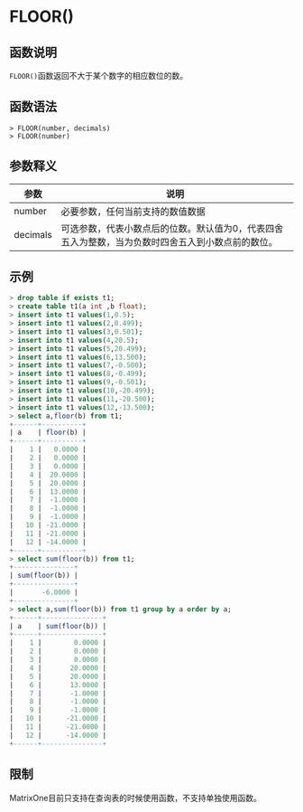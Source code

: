 # **FLOOR()**

## **函数说明**

`FLOOR()`函数返回不大于某个数字的相应数位的数。

## **函数语法**

```
> FLOOR(number, decimals)
> FLOOR(number)
```

## **参数释义**

|  参数  | 说明  |
|  ----  | ----  |
| number | 必要参数，任何当前支持的数值数据 |
| decimals| 可选参数，代表小数点后的位数。默认值为0，代表四舍五入为整数，当为负数时四舍五入到小数点前的数位。|

## **示例**

```sql
> drop table if exists t1;
> create table t1(a int ,b float);
> insert into t1 values(1,0.5);
> insert into t1 values(2,0.499);
> insert into t1 values(3,0.501);
> insert into t1 values(4,20.5);
> insert into t1 values(5,20.499);
> insert into t1 values(6,13.500);
> insert into t1 values(7,-0.500);
> insert into t1 values(8,-0.499);
> insert into t1 values(9,-0.501);
> insert into t1 values(10,-20.499);
> insert into t1 values(11,-20.500);
> insert into t1 values(12,-13.500);
> select a,floor(b) from t1;
+------+----------+
| a    | floor(b) |
+------+----------+
|    1 |   0.0000 |
|    2 |   0.0000 |
|    3 |   0.0000 |
|    4 |  20.0000 |
|    5 |  20.0000 |
|    6 |  13.0000 |
|    7 |  -1.0000 |
|    8 |  -1.0000 |
|    9 |  -1.0000 |
|   10 | -21.0000 |
|   11 | -21.0000 |
|   12 | -14.0000 |
+------+----------+
> select sum(floor(b)) from t1;
+---------------+
| sum(floor(b)) |
+---------------+
|       -6.0000 |
+---------------+
> select a,sum(floor(b)) from t1 group by a order by a;
+------+---------------+
| a    | sum(floor(b)) |
+------+---------------+
|    1 |        0.0000 |
|    2 |        0.0000 |
|    3 |        0.0000 |
|    4 |       20.0000 |
|    5 |       20.0000 |
|    6 |       13.0000 |
|    7 |       -1.0000 |
|    8 |       -1.0000 |
|    9 |       -1.0000 |
|   10 |      -21.0000 |
|   11 |      -21.0000 |
|   12 |      -14.0000 |
+------+---------------+
```

## **限制**

MatrixOne目前只支持在查询表的时候使用函数，不支持单独使用函数。
